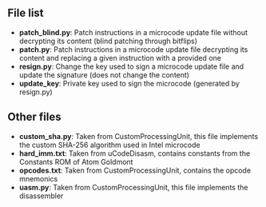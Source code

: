 ## File list
- **patch_blind.py**: Patch instructions in a microcode update file without
  decrypting its content (blind patching through bitflips)
- **patch.py**: Patch instructions in a microcode update file decrypting its
  content and replacing a given instruction with a provided one
- **resign.py**: Change the key used to sign a microcode update file and update
  the signature (does not change the content)
- **update_key**: Private key used to sign the microcode (generated by
  resign.py)

## Other files
- **custom_sha.py**: Taken from CustomProcessingUnit, this file implements the
  custom SHA-256 algorithm used in Intel microcode
- **hard_imm.txt**: Taken from uCodeDisasm, contains constants from the
  Constants ROM of Atom Goldmont
- **opcodes.txt**: Taken from CustomProcessingUnit, contains the opcode
  mnemonics
- **uasm.py**: Taken from CustomProcessingUnit, this file implements the
  disassembler
